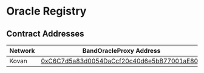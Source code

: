 # Oracle Registry

## Contract Addresses

| Network | BandOracleProxy Address                                                                                                     | ChainlinkOracleProxy Address                                                                                                | OracleRegistry Address                                                                                                      |
| ------- | --------------------------------------------------------------------------------------------------------------------------- | --------------------------------------------------------------------------------------------------------------------------- | --------------------------------------------------------------------------------------------------------------------------- |
| Kovan   | [0xC6C7d5a83d0054DaCcf20c40d6e5bB77001aE804](https://kovan.etherscan.io/address/0xC6C7d5a83d0054DaCcf20c40d6e5bB77001aE804) | [0x7e4D34bD06BB1DC3C5A4a7Eb1C8c3Bbb6d7e456f](https://kovan.etherscan.io/address/0x7e4D34bD06BB1DC3C5A4a7Eb1C8c3Bbb6d7e456f) | [0x6aeeebA3BCDfCdc66c7b9B72cdA1Be1FF29c9449](https://kovan.etherscan.io/address/0x6aeeebA3BCDfCdc66c7b9B72cdA1Be1FF29c9449) |
